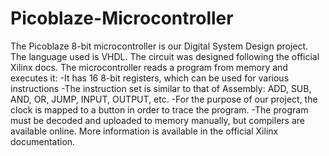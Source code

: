 # Picoblaze-Microcontroller
The Picoblaze 8-bit microcontroller is our Digital System Design project. The language used is VHDL. The circuit was designed following the official Xilinx docs.
The microcontroller reads a program from memory and executes it:
  -It has 16 8-bit registers, which can be used for various instructions
  -The instruction set is similar to that of Assembly: ADD, SUB, AND, OR, JUMP, INPUT, OUTPUT, etc.
  -For the purpose of our project, the clock is mapped to a button in order to trace the program.
  -The program must be decoded and uploaded to memory manually, but compilers are available online.
More information is available in the official Xilinx documentation.

